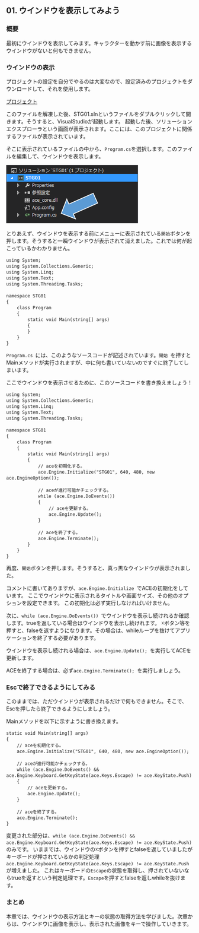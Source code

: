 ## 01. ウインドウを表示してみよう

### 概要

最初にウインドウを表示してみます。キャラクターを動かす前に画像を表示するウインドウがないと何もできません。

### ウインドウの表示

プロジェクトの設定を自分でやるのは大変なので、設定済みのプロジェクトをダウンロードして、それを使用します。

[プロジェクト](Projects/STG01.zip)

このファイルを解凍した後、STG01.slnというファイルをダブルクリックして開きます。そうすると、VisualStudioが起動します。
起動した後、ソリューションエクスプローラという画面が表示されます。ここには、このプロジェクトに関係するファイルが表示されています。

そこに表示されているファイルの中から、```Program.cs```を選択します。このファイルを編集して、ウインドウを表示します。

![ソリューション](img/01_solution.png)

とりあえず、ウインドウを表示する前にメニューに表示されている```開始```ボタンを押します。そうすると一瞬ウインドウが表示されて消えました。これでは何が起こっているかわかりません。

```
using System;
using System.Collections.Generic;
using System.Linq;
using System.Text;
using System.Threading.Tasks;

namespace STG01
{
	class Program
	{
		static void Main(string[] args)
		{
		}
	}
}

```

```Program.cs ```には、このようなソースコードが記述されています。```開始 ```を押すとMainメソッドが実行されますが、中に何も書いていないのですぐに終了してしまいます。

ここでウインドウを表示させるために、このソースコードを書き換えましょう！

```
using System;
using System.Collections.Generic;
using System.Linq;
using System.Text;
using System.Threading.Tasks;

namespace STG01
{
	class Program
	{
		static void Main(string[] args)
		{
			// aceを初期化する。
			ace.Engine.Initialize("STG01", 640, 480, new ace.EngineOption());

			// aceが進行可能かチェックする。
			while (ace.Engine.DoEvents())
			{
				// aceを更新する。
				ace.Engine.Update();
			}

			// aceを終了する。
			ace.Engine.Terminate();
		}
	}
}
```

再度、```開始```ボタンを押します。そうすると、真っ黒なウインドウが表示されました。

コメントに書いてありますが、```ace.Engine.Initialize ```でACEの初期化をしています。
ここでウインドウに表示されるタイトルや画面サイズ、その他のオプションを設定できます。
この初期化は必ず実行しなければいけません。

次に、```while (ace.Engine.DoEvents()) ```でウインドウを表示し続けれるか確認します。trueを返している場合はウインドウを表示し続けれます。
☓ボタン等を押すと、falseを返すようになります。その場合は、whileループを抜けてアプリケーションを終了する必要があります。

ウインドウを表示し続けれる場合は、```ace.Engine.Update(); ```を実行してACEを更新します。

ACEを終了する場合は、必ず```ace.Engine.Terminate(); ```を実行しましょう。

### Escで終了できるようにしてみる

このままでは、ただウインドウが表示されるだけで何もできません。そこで、Escを押したら終了できるようにしましょう。

Mainメソッドを以下に示すように書き換えます。

```
static void Main(string[] args)
{
	// aceを初期化する。
	ace.Engine.Initialize("STG01", 640, 480, new ace.EngineOption());

	// aceが進行可能かチェックする。
	while (ace.Engine.DoEvents() && ace.Engine.Keyboard.GetKeyState(ace.Keys.Escape) != ace.KeyState.Push)
	{
		// aceを更新する。
		ace.Engine.Update();
	}

	// aceを終了する。
	ace.Engine.Terminate();
}

```

変更された部分は、```while (ace.Engine.DoEvents() && ace.Engine.Keyboard.GetKeyState(ace.Keys.Escape) != ace.KeyState.Push)```のみです。
いままでは、ウインドウの☓ボタンを押すとfalseを返していましたがキーボードが押されているかの判定処理```ace.Engine.Keyboard.GetKeyState(ace.Keys.Escape) != ace.KeyState.Push```が増えました。
これはキーボードの```Escape```の状態を取得し、押されていないならtrueを返すという判定処理です。```Escape```を押すとfalseを返しwhileを抜けます。

### まとめ

本章では、ウインドウの表示方法とキーの状態の取得方法を学びました。次章からは、ウインドウに画像を表示し、表示された画像をキーで操作していきます。

